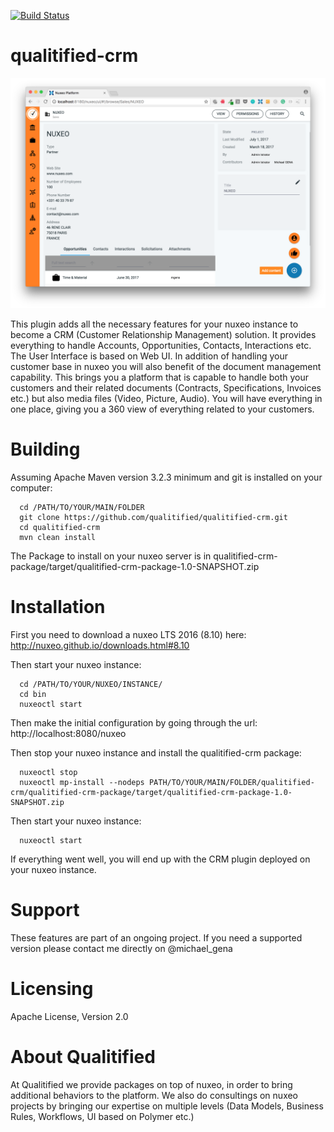[![Build Status](https://travis-ci.org/qualitified/qualitified-crm.svg?branch=master)](https://travis-ci.org/qualitified/qualitified-crm)
# qualitified-crm
<img src="screenshot.png"/>


This plugin adds all the necessary features for your nuxeo instance to become a CRM (Customer Relationship Management) solution.
It provides everything to handle Accounts, Opportunities, Contacts, Interactions etc.
The User Interface is based on Web UI.
In addition of handling your customer base in nuxeo you will also benefit of the document management capability. This brings you a platform that is capable to handle both your customers and their related documents (Contracts, Specifications, Invoices etc.) but also media files (Video, Picture, Audio).
You will have everything in one place, giving you a 360 view of everything related to your customers.

# Building
Assuming Apache Maven version 3.2.3 minimum and git is installed on your computer:
```
  cd /PATH/TO/YOUR/MAIN/FOLDER
  git clone https://github.com/qualitified/qualitified-crm.git
  cd qualitified-crm
  mvn clean install
```
The Package to install on your nuxeo server is in qualitified-crm-package/target/qualitified-crm-package-1.0-SNAPSHOT.zip

# Installation
First you need to download a nuxeo LTS 2016 (8.10) here: http://nuxeo.github.io/downloads.html#8.10

Then start your nuxeo instance:
```
  cd /PATH/TO/YOUR/NUXEO/INSTANCE/
  cd bin
  nuxeoctl start
```
Then make the initial configuration by going through the url: http://localhost:8080/nuxeo

Then stop your nuxeo instance and install the qualitified-crm package:
```
  nuxeoctl stop
  nuxeoctl mp-install --nodeps PATH/TO/YOUR/MAIN/FOLDER/qualitified-crm/qualitified-crm-package/target/qualitified-crm-package-1.0-SNAPSHOT.zip
```
Then start your nuxeo instance:
```
  nuxeoctl start
```
If everything went well, you will end up with the CRM plugin deployed on your nuxeo instance.

# Support

These features are part of an ongoing project. If you need a supported version please contact me directly on @michael_gena

# Licensing

Apache License, Version 2.0

# About Qualitified

At Qualitified we provide packages on top of nuxeo, in order to bring additional behaviors to the platform. We also do consultings on nuxeo projects by bringing our expertise on multiple levels (Data Models, Business Rules, Workflows, UI based on Polymer etc.)
